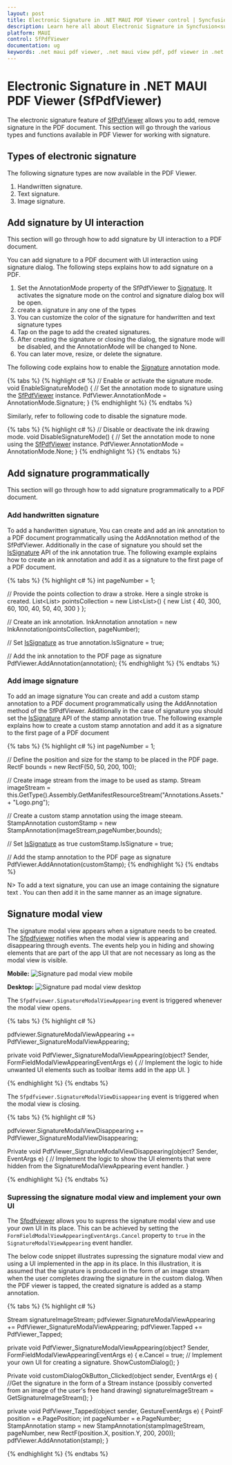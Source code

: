```yaml
---
layout: post
title: Electronic Signature in .NET MAUI PDF Viewer control | Syncfusion
description: Learn here all about Electronic Signature in Syncfusion<sup>®</sup> .NET MAUI PDF Viewer (SfPdfViewer) control and its types.
platform: MAUI
control: SfPdfViewer
documentation: ug
keywords: .net maui pdf viewer, .net maui view pdf, pdf viewer in .net maui, .net maui open pdf, maui pdf viewer, maui pdf view.
---
```


# Electronic Signature in .NET MAUI PDF Viewer (SfPdfViewer)

The electronic signature feature of [SfPdfViewer](https://help.syncfusion.com/cr/maui/Syncfusion.Maui.PdfViewer.SfPdfViewer.html) allows you to add, remove signature in the PDF document. This section will go through the various types and functions available in PDF Viewer for working with signature.

## Types of electronic signature

The following signature types are now available in the PDF Viewer.

1.	Handwritten signature.
2.	Text signature.
3.  Image signature.

## Add signature by UI interaction

This section will go through how to add signature by UI interaction to a PDF document.

You can add signature to a PDF document with UI interaction using signature dialog. The following steps explains how to add signature on a PDF.

1. Set the AnnotationMode property of the SfPdfViewer to [Signature](https://help.syncfusion.com/cr/maui/Syncfusion.Maui.PdfViewer.AnnotationMode.html#Syncfusion_Maui_PdfViewer_AnnotationMode_Signature). It activates the signature mode on the control and signature dialog box will be open.
2. create a signature in any one of the types
3. You can customize the color of the signature for handwritten and text signature types
4. Tap on the page to add the created signatures.
5. After creating the signature or closing the dialog, the signature mode will be disabled, and the AnnotationMode will be changed to None.
6. You can later move, resize, or delete the signature.

The following code explains how to enable the [Signature](https://help.syncfusion.com/cr/maui/Syncfusion.Maui.PdfViewer.AnnotationMode.html#Syncfusion_Maui_PdfViewer_AnnotationMode_Signature) annotation mode.

{% tabs %}
{% highlight c# %}
// Enable or activate the signature mode.
void EnableSignatureMode()
{
    // Set the annotation mode to signature using the [SfPdfViewer](https://help.syncfusion.com/cr/maui/Syncfusion.Maui.PdfViewer.SfPdfViewer.html) instance.
    PdfViewer.AnnotationMode = AnnotationMode.Signature;
}
{% endhighlight %}
{% endtabs %}

Similarly, refer to following code to disable the signature mode.

{% tabs %}
{% highlight c# %}
// Disable or deactivate the ink drawing mode.
void DisableSignatureMode()
{
    // Set the annotation mode to none using the [SfPdfViewer](https://help.syncfusion.com/cr/maui/Syncfusion.Maui.PdfViewer.SfPdfViewer.html) instance.
    PdfViewer.AnnotationMode = AnnotationMode.None;
}
{% endhighlight %}
{% endtabs %}

## Add signature programmatically

This section will go through how to add signature programmatically to a PDF document.

### Add handwritten signature 

To add a handwritten signature, You can create and add an ink annotation to a PDF document programmatically using the AddAnnotation method of the SfPdfViewer. Additionally in the case of signature you should set the [IsSignature](https://help.syncfusion.com/cr/maui/Syncfusion.Maui.PdfViewer.InkAnnotation.html#Syncfusion_Maui_PdfViewer_InkAnnotation_IsSignature) API of the ink annotation true. The following example explains how to create an ink annotation and add it as a signature to the first page of a PDF document.

{% tabs %}
{% highlight c# %}
int pageNumber = 1;
    
// Provide the points collection to draw a stroke. Here a single stroke is created.
List<List<float>> pointsCollection = new List<List<float>>()
{
   new List<float> { 40, 300, 60, 100, 40, 50, 40, 300 }
};

// Create an ink annotation.
InkAnnotation annotation = new InkAnnotation(pointsCollection, pageNumber);

// Set [IsSignature](https://help.syncfusion.com/cr/maui/Syncfusion.Maui.PdfViewer.InkAnnotation.html#Syncfusion_Maui_PdfViewer_InkAnnotation_IsSignature) as true
annotation.IsSignature = true;

// Add the ink annotation to the PDF page as signature
PdfViewer.AddAnnotation(annotation);
{% endhighlight %}
{% endtabs %}

### Add image signature

To add an image signature You can create and add a custom stamp annotation to a PDF document programmatically using the AddAnnotation method of the SfPdfViewer. Additionally in the case of signature you should set the [IsSignature](https://help.syncfusion.com/cr/maui/Syncfusion.Maui.PdfViewer.InkAnnotation.html#Syncfusion_Maui_PdfViewer_InkAnnotation_IsSignature) API of the stamp annotation true. The following example explains how to create a custom stamp annotation and add it as a signature to the first page of a PDF document

{% tabs %}
{% highlight c# %}
int pageNumber = 1;

// Define the position and size for the stamp to be placed in the PDF page.
RectF bounds = new RectF(50, 50, 200, 100);

// Create image stream from the image to be used as stamp.
Stream imageStream = this.GetType().Assembly.GetManifestResourceStream("Annotations.Assets." + "Logo.png");

// Create a custom stamp annotation using the image steeam.
StampAnnotation customStamp = new StampAnnotation(imageStream,pageNumber,bounds);

// Set [IsSignature](https://help.syncfusion.com/cr/maui/Syncfusion.Maui.PdfViewer.InkAnnotation.html#Syncfusion_Maui_PdfViewer_InkAnnotation_IsSignature) as true
customStamp.IsSignature = true;

// Add the stamp annotation to the PDF page as signature
PdfViewer.AddAnnotation(customStamp);
{% endhighlight %}
{% endtabs %}

N> To add a text signature, you can use an image containing the signature text . You can then add it in the same manner as an image signature.

## Signature modal view

The signature modal view appears when a signature needs to be created. The [Sfpdfviewer](https://help.syncfusion.com/cr/maui/Syncfusion.Maui.PdfViewer.SfPdfViewer.html) notifies when the modal view is appearing and disappearing through events. The events help you in hiding and showing elements that are part of the app UI that are not necessary as long as the modal view is visible.

**Mobile:**
![Signature pad modal view mobile](Images/Annotations/signature-pad-modal-view-mobile.png)

**Desktop:**
![Signature pad modal view  desktop](Images/Annotations/signature-pad-modal-view-desktop.png)

The `Sfpdfviewer.SignatureModalViewAppearing` event is triggered whenever the modal view opens. 

{% tabs %}
{% highlight c# %}

pdfviewer.SignatureModalViewAppearing += PdfViewer_SignatureModalViewAppearing;

private void PdfViewer_SignatureModalViewAppearing(object? Sender, FormFieldModalViewAppearingEventArgs e)
{
    // Implement the logic to hide unwanted UI elements such as toolbar items add in the app UI. 
}

{% endhighlight %}
{% endtabs %}

The `Sfpdfviewer.SignatureModalViewDisappearing` event is triggered when the modal view is closing.

{% tabs %}
{% highlight c# %}

pdfviewer.SignatureModalViewDisappearing += PdfViewer_SignatureModalViewDisappearing;

Private void PdfViewer_SignatureModalViewDisappearing(object? Sender, EventArgs e)
{
    // Implement the logic to show the UI elements that were hidden from the SignatureModalViewAppearing event handler.
}

{% endhighlight %} 
{% endtabs %}

### Supressing the signature modal view and implement your own UI

The [Sfpdfviewer](https://help.syncfusion.com/cr/maui/Syncfusion.Maui.PdfViewer.SfPdfViewer.html) allows you to supress the signature modal view and use your own UI in its place. This can be achieved by setting the `FormFieldModalViewAppearingEventArgs.Cancel` property to `true` in the `SignatureModalViewAppearing` event handler. 

The below code snippet illustrates supressing the signature modal view and using a UI implemented in the app in its place. In this illustration, it is assumed that the signature is produced in the form of an image stream when the user completes drawing the signature in the custom dialog. When the PDF viewer is tapped, the created signature is added as a stamp annotation.  

{% tabs %}
{% highlight c# %}

Stream signatureImageStream;
pdfviewer.SignatureModalViewAppearing += PdfViewer_SignatureModalViewAppearing;
pdfViewer.Tapped += PdfViewer_Tapped;

private void PdfViewer_SignatureModalViewAppearing(object? Sender, FormFieldModalViewAppearingEventArgs e)
{
    e.Cancel = true;
    // Implement your own UI for creating a signature.
    ShowCustomDialog();
}

Private void customDialogOkButton_Clicked(object sender, EventArgs e)
{
   //Get the signature in the form of a Stream instance (possibly converted from an image of the user's free hand drawing) 
   signatureImageStream = GetSignatureImageStream();
}

private void PdfViewer_Tapped(object sender, GestureEventArgs e)
{
    PointF position = e.PagePosition;
    int pageNumber = e.PageNumber;
    StampAnnotation stamp = new StampAnnotation(stampImageStream, pageNumber,  new RectF(position.X, position.Y, 200, 200));
    pdfViewer.AddAnnotation(stamp);
}

{% endhighlight %} 
{% endtabs %}

